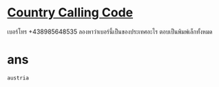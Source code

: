 # [Country Calling Code](https://dev98.ml/lab/ccc)
เบอร์โทร +438985648535
ลองหาว่าเบอร์นี้เป็นของประเทศอะไร ตอบเป็นพิมพ์เล็กทั้งหมด

# ans
```
austria
```

